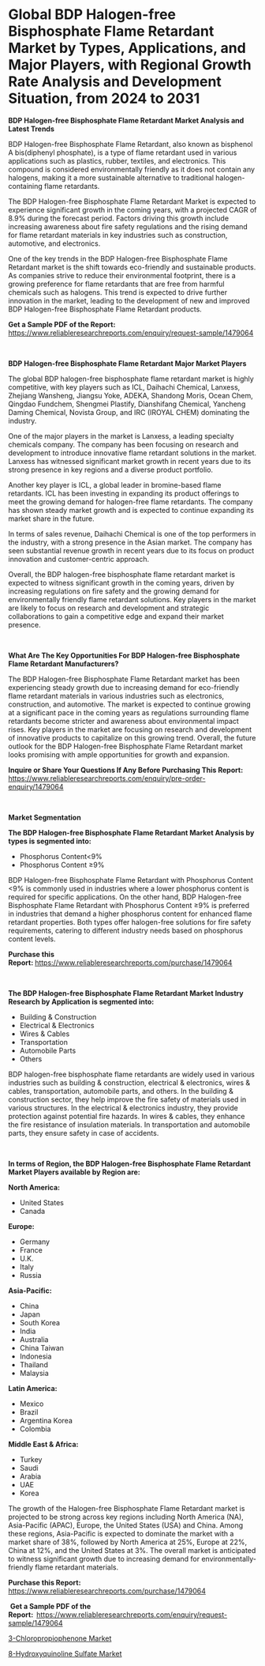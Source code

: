 <p><h1>Global BDP Halogen-free Bisphosphate Flame Retardant Market by Types, Applications, and Major Players, with Regional Growth Rate Analysis and Development Situation, from 2024 to 2031</h1></p><p><strong>BDP Halogen-free Bisphosphate Flame Retardant Market Analysis and Latest Trends</strong></p>
<p><p>BDP Halogen-free Bisphosphate Flame Retardant, also known as bisphenol A bis(diphenyl phosphate), is a type of flame retardant used in various applications such as plastics, rubber, textiles, and electronics. This compound is considered environmentally friendly as it does not contain any halogens, making it a more sustainable alternative to traditional halogen-containing flame retardants.</p><p>The BDP Halogen-free Bisphosphate Flame Retardant Market is expected to experience significant growth in the coming years, with a projected CAGR of 8.9% during the forecast period. Factors driving this growth include increasing awareness about fire safety regulations and the rising demand for flame retardant materials in key industries such as construction, automotive, and electronics.</p><p>One of the key trends in the BDP Halogen-free Bisphosphate Flame Retardant market is the shift towards eco-friendly and sustainable products. As companies strive to reduce their environmental footprint, there is a growing preference for flame retardants that are free from harmful chemicals such as halogens. This trend is expected to drive further innovation in the market, leading to the development of new and improved BDP Halogen-free Bisphosphate Flame Retardant products.</p></p>
<p><strong>Get a Sample PDF of the Report:&nbsp;</strong> <a href="https://www.reliableresearchreports.com/enquiry/request-sample/1479064">https://www.reliableresearchreports.com/enquiry/request-sample/1479064</a></p>
<p>&nbsp;</p>
<p><strong>BDP Halogen-free Bisphosphate Flame Retardant Major Market Players</strong></p>
<p><p>The global BDP halogen-free bisphosphate flame retardant market is highly competitive, with key players such as ICL, Daihachi Chemical, Lanxess, Zhejiang Wansheng, Jiangsu Yoke, ADEKA, Shandong Moris, Ocean Chem, Qingdao Fundchem, Shengmei Plastify, Dianshifang Chemical, Yancheng Daming Chemical, Novista Group, and IRC (IROYAL CHEM) dominating the industry.</p><p>One of the major players in the market is Lanxess, a leading specialty chemicals company. The company has been focusing on research and development to introduce innovative flame retardant solutions in the market. Lanxess has witnessed significant market growth in recent years due to its strong presence in key regions and a diverse product portfolio.</p><p>Another key player is ICL, a global leader in bromine-based flame retardants. ICL has been investing in expanding its product offerings to meet the growing demand for halogen-free flame retardants. The company has shown steady market growth and is expected to continue expanding its market share in the future.</p><p>In terms of sales revenue, Daihachi Chemical is one of the top performers in the industry, with a strong presence in the Asian market. The company has seen substantial revenue growth in recent years due to its focus on product innovation and customer-centric approach.</p><p>Overall, the BDP halogen-free bisphosphate flame retardant market is expected to witness significant growth in the coming years, driven by increasing regulations on fire safety and the growing demand for environmentally friendly flame retardant solutions. Key players in the market are likely to focus on research and development and strategic collaborations to gain a competitive edge and expand their market presence.</p></p>
<p>&nbsp;</p>
<p><strong>What Are The Key Opportunities For BDP Halogen-free Bisphosphate Flame Retardant Manufacturers?</strong></p>
<p><p>The BDP Halogen-free Bisphosphate Flame Retardant market has been experiencing steady growth due to increasing demand for eco-friendly flame retardant materials in various industries such as electronics, construction, and automotive. The market is expected to continue growing at a significant pace in the coming years as regulations surrounding flame retardants become stricter and awareness about environmental impact rises. Key players in the market are focusing on research and development of innovative products to capitalize on this growing trend. Overall, the future outlook for the BDP Halogen-free Bisphosphate Flame Retardant market looks promising with ample opportunities for growth and expansion.</p></p>
<p><strong>Inquire or Share Your Questions If Any Before Purchasing This Report:</strong> <a href="https://www.reliableresearchreports.com/enquiry/pre-order-enquiry/1479064">https://www.reliableresearchreports.com/enquiry/pre-order-enquiry/1479064</a></p>
<p>&nbsp;</p>
<p><strong>Market Segmentation</strong></p>
<p><strong>The BDP Halogen-free Bisphosphate Flame Retardant Market Analysis by types is segmented into:</strong></p>
<p><ul><li>Phosphorus Content<9%</li><li>Phosphorus Content ≥9%</li></ul></p>
<p><p>BDP Halogen-free Bisphosphate Flame Retardant with Phosphorus Content <9% is commonly used in industries where a lower phosphorus content is required for specific applications. On the other hand, BDP Halogen-free Bisphosphate Flame Retardant with Phosphorus Content ≥9% is preferred in industries that demand a higher phosphorus content for enhanced flame retardant properties. Both types offer halogen-free solutions for fire safety requirements, catering to different industry needs based on phosphorus content levels.</p></p>
<p><strong>Purchase this Report:&nbsp;</strong><a href="https://www.reliableresearchreports.com/purchase/1479064">https://www.reliableresearchreports.com/purchase/1479064</a></p>
<p>&nbsp;</p>
<p><strong>The BDP Halogen-free Bisphosphate Flame Retardant Market Industry Research by Application is segmented into:</strong></p>
<p><ul><li>Building & Construction</li><li>Electrical & Electronics</li><li>Wires & Cables</li><li>Transportation</li><li>Automobile Parts</li><li>Others</li></ul></p>
<p><p>BDP halogen-free bisphosphate flame retardants are widely used in various industries such as building & construction, electrical & electronics, wires & cables, transportation, automobile parts, and others. In the building & construction sector, they help improve the fire safety of materials used in various structures. In the electrical & electronics industry, they provide protection against potential fire hazards. In wires & cables, they enhance the fire resistance of insulation materials. In transportation and automobile parts, they ensure safety in case of accidents.</p></p>
<p>&nbsp;</p>
<p><strong>In terms of Region, the BDP Halogen-free Bisphosphate Flame Retardant Market Players available by Region are:</strong></p>
<p>
    <p> <strong> North America: </strong>
        <ul>
            <li>United States</li>
            <li>Canada</li>
        </ul>
        </p> 
    <p> <strong> Europe: </strong>
        <ul>
            <li>Germany</li>
            <li>France</li>
            <li>U.K.</li>
            <li>Italy</li>
            <li>Russia</li>
        </ul>
        </p> 
    <p> <strong> Asia-Pacific: </strong>
        <ul>
            <li>China</li>
            <li>Japan</li>
            <li>South Korea</li>
            <li>India</li>
            <li>Australia</li>
            <li>China Taiwan</li>
            <li>Indonesia</li>
            <li>Thailand</li>
            <li>Malaysia</li>
        </ul>
        </p> 
    <p> <strong> Latin America: </strong>
        <ul>
            <li>Mexico</li>
            <li>Brazil</li>
            <li>Argentina Korea</li>
            <li>Colombia</li>
        </ul>
        </p> 
    <p> <strong> Middle East & Africa: </strong>
        <ul>
            <li>Turkey</li>
            <li>Saudi</li>
            <li>Arabia</li>
            <li>UAE</li>
            <li>Korea</li>
        </ul>
    </p>
    </p>
<p><p>The growth of the Halogen-free Bisphosphate Flame Retardant market is projected to be strong across key regions including North America (NA), Asia-Pacific (APAC), Europe, the United States (USA) and China. Among these regions, Asia-Pacific is expected to dominate the market with a market share of 38%, followed by North America at 25%, Europe at 22%, China at 12%, and the United States at 3%. The overall market is anticipated to witness significant growth due to increasing demand for environmentally-friendly flame retardant materials.</p></p>
<p><strong>Purchase this Report: </strong><a href="https://www.reliableresearchreports.com/purchase/1479064">https://www.reliableresearchreports.com/purchase/1479064</a></p>
<p>&nbsp;<strong>Get a Sample PDF of the Report:&nbsp;&nbsp;</strong><a href="https://www.reliableresearchreports.com/enquiry/request-sample/1479064">https://www.reliableresearchreports.com/enquiry/request-sample/1479064</a></p>
<p><strong></strong></p>
<p><p><a href="https://github.com/johnbach50/Market-Research-Report-List-1/blob/main/3-chloropropiophenone-market.md">3-Chloropropiophenone Market</a></p><p><a href="https://github.com/pjcfca/Market-Research-Report-List-1/blob/main/8-hydroxyquinoline-sulfate-market.md">8-Hydroxyquinoline Sulfate Market</a></p></p>